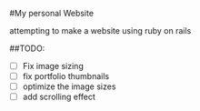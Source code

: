 #My personal Website

attempting to make a website using ruby on rails

##TODO:
- [ ] Fix image sizing
- [ ] fix portfolio thumbnails
- [ ] optimize the image sizes
- [ ] add scrolling effect 